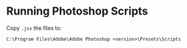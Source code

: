 # Running Photoshop Scripts

Copy `.jsx` the files to:

`C:\Program Files\Adobe\Adobe Photoshop <version>\Presets\Scripts`